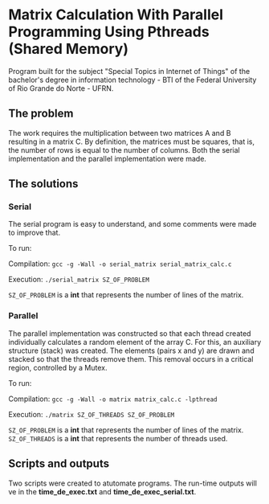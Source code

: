 # Matrix Calculation With Parallel Programming Using Pthreads (Shared Memory)

Program built for the subject "Special Topics in Internet of Things" of the bachelor's degree in information technology - BTI of the Federal University of Rio Grande do Norte - UFRN.

## The problem

The work requires the multiplication between two matrices A and B resulting in a matrix C. By definition, the matrices must be squares, that is, the number of rows is equal to the number of columns. Both the serial implementation and the parallel implementation were made.

## The solutions

### Serial

The serial program is easy to understand, and some comments were made to improve that.

To run:

Compilation: `gcc -g -Wall -o serial_matrix serial_matrix_calc.c`  

Execution: `./serial_matrix SZ_OF_PROBLEM`

`SZ_OF_PROBLEM` is a **int** that represents the number of lines of the matrix.

### Parallel

The parallel implementation was constructed so that each thread created individually calculates a random element of the array C. For this, an auxiliary structure (stack) was created. The elements (pairs x and y) are drawn and stacked so that the threads remove them. This removal occurs in a critical region, controlled by a Mutex.

To run:

Compilation: `gcc -g -Wall -o matrix matrix_calc.c -lpthread`

Execution: `./matrix SZ_OF_THREADS SZ_OF_PROBLEM`

`SZ_OF_PROBLEM` is a **int** that represents the number of lines of the matrix.  
`SZ_OF_THREADS` is a **int** that represents the number of threads used.

## Scripts and outputs

Two scripts were created to atutomate programs. The run-time outputs will ve in the **time_de_exec.txt** and **time_de_exec_serial.txt**.
